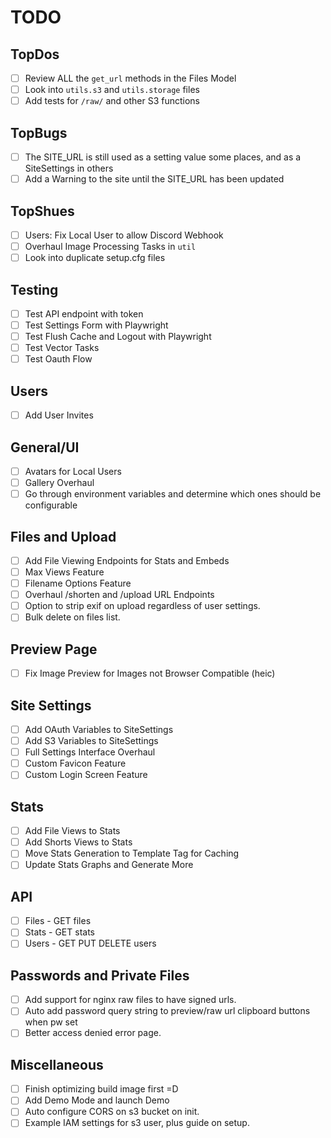 # TODO

## TopDos
- [ ] Review ALL the `get_url` methods in the Files Model
- [ ] Look into `utils.s3` and `utils.storage` files
- [ ] Add tests for `/raw/` and other S3 functions

## TopBugs
- [ ] The SITE_URL is still used as a setting value some places, and as a SiteSettings in others
- [ ] Add a Warning to the site until the SITE_URL has been updated

## TopShues
- [ ] Users: Fix Local User to allow Discord Webhook
- [ ] Overhaul Image Processing Tasks in `util`
- [ ] Look into duplicate setup.cfg files

## Testing
- [ ] Test API endpoint with token
- [ ] Test Settings Form with Playwright
- [ ] Test Flush Cache and Logout with Playwright
- [ ] Test Vector Tasks
- [ ] Test Oauth Flow

## Users
- [ ] Add User Invites

## General/UI
- [ ] Avatars for Local Users
- [ ] Gallery Overhaul
- [ ] Go through environment variables and determine which ones should be configurable

## Files and Upload
- [ ] Add File Viewing Endpoints for Stats and Embeds
- [ ] Max Views Feature
- [ ] Filename Options Feature
- [ ] Overhaul /shorten and /upload URL Endpoints
- [ ] Option to strip exif on upload regardless of user settings.
- [ ] Bulk delete on files list.

## Preview Page
- [ ] Fix Image Preview for Images not Browser Compatible (heic)

## Site Settings
- [ ] Add OAuth Variables to SiteSettings
- [ ] Add S3 Variables to SiteSettings
- [ ] Full Settings Interface Overhaul
- [ ] Custom Favicon Feature
- [ ] Custom Login Screen Feature

## Stats
- [ ] Add File Views to Stats
- [ ] Add Shorts Views to Stats
- [ ] Move Stats Generation to Template Tag for Caching
- [ ] Update Stats Graphs and Generate More

## API
- [ ] Files - GET files
- [ ] Stats - GET stats
- [ ] Users - GET PUT DELETE users

## Passwords and Private Files
- [ ] Add support for nginx raw files to have signed urls.
- [ ] Auto add password query string to preview/raw url clipboard buttons when pw set
- [ ] Better access denied error page.

## Miscellaneous
- [ ] Finish optimizing build image first =D
- [ ] Add Demo Mode and launch Demo
- [ ] Auto configure CORS on s3 bucket on init.
- [ ] Example IAM settings for s3 user, plus guide on setup.
